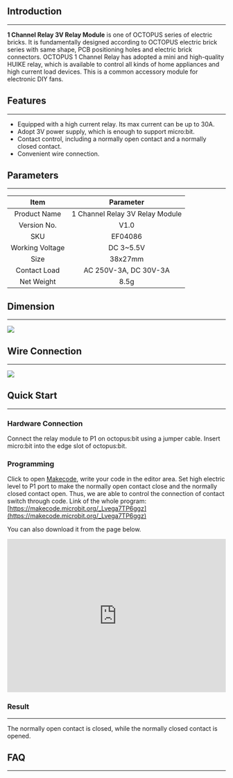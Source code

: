 ## Introduction
---
**1 Channel Relay 3V Relay Module** is one of OCTOPUS series of electric bricks. It is fundamentally designed according to OCTOPUS electric brick series with same shape, PCB positioning holes and electric brick connectors. OCTOPUS 1 Channel Relay has adopted a mini and high-quality HUIKE relay, which is available to control all kinds of home appliances and high current load devices. This is a common accessory module for electronic DIY fans. 

## Features 
---
- Equipped with a high current relay. Its max current can be up to 30A. 
- Adopt 3V power supply, which is enough to support micro:bit.
- Contact control, including a normally open contact and a normally closed contact. 
- Convenient wire connection. 

## Parameters
---
Item | Parameter 
:-: | :-: 
Product Name |1 Channel Relay 3V Relay Module
Version No. |V1.0
SKU| EF04086
Working Voltage |DC 3~5.5V
Size |38x27mm
Contact Load |AC 250V-3A, DC 30V-3A
Net Weight|8.5g

## Dimension
---
![](https://i.imgur.com/RucS13Z.png)

## Wire Connection
---
![](https://i.imgur.com/cJGeHvd.png)

## Quick Start
---  
### Hardware Connection 

Connect the relay module to P1 on octopus:bit using a jumper cable. 
Insert micro:bit into the edge slot of octopus:bit.

### Programming

Click to open [Makecode](https://makecode.microbit.org/), write your code in the editor area. Set high electric level to P1 port to make the normally open contact close and the normally closed contact open. Thus, we are able to control the connection of contact switch through code. 
Link of the whole program: [https://makecode.microbit.org/_Lvega7TP6ggz](https://makecode.microbit.org/_Lvega7TP6ggz)

You can also download it from the page below.

<div style="position:relative;height:0;padding-bottom:70%;overflow:hidden;"><iframe style="position:absolute;top:0;left:0;width:100%;height:100%;" src="https://makecode.microbit.org/#pub:_Lvega7TP6ggz" frameborder="0" sandbox="allow-popups allow-forms allow-scripts allow-same-origin"></iframe></div>

### Result
---
The normally open contact is closed, while the normally closed contact is opened. 


## FAQ
---
